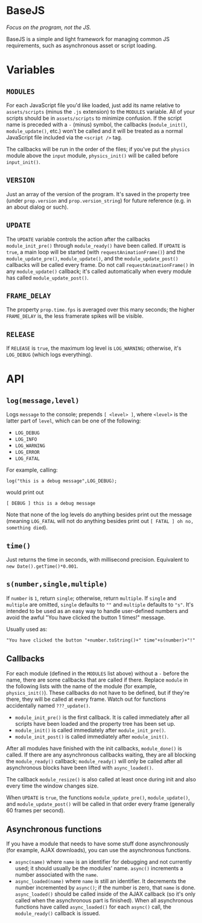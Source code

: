 # BaseJS

_Focus on the program, not the JS._

BaseJS is a simple and light framework for managing common JS
requirements, such as asynchronous asset or script loading.

# Variables

## `MODULES`

For each JavaScript file you'd like loaded, just add its name relative
to `assets/scripts` (minus the `.js` extension) to the `MODULES`
variable. All of your scripts should be in `assets/scripts` to
minimize confusion. If the script name is preceded with a `-` (minus)
symbol, the callbacks (`module_init()`, `module_update()`, etc.) won't
be called and it will be treated as a normal JavaScript file included
via the `<script />` tag.

The callbacks will be run in the order of the files; if you've put the
`physics` module above the `input` module, `physics_init()` will be
called before `input_init()`.

## `VERSION`

Just an array of the version of the program. It's saved in the
property tree (under `prop.version` and `prop.version_string`) for
future reference (e.g. in an about dialog or such).

## `UPDATE`

The `UPDATE` variable controls the action after the callbacks
`module_init_pre()` through `module_ready()` have been called. If
`UPDATE` is `true`, a main loop will be started (with
`requestAnimationFrame()`) and the `module_update_pre()`,
`module_update()`, and the `module_update_post()` callbacks will be
called every frame. Do not call `requestAnimationFrame()` in any
`module_update()` callback; it's called automatically when every
module has called `module_update_post()`.

## `FRAME_DELAY`

The property `prop.time.fps` is averaged over this many seconds; the
higher `FRAME_DELAY` is, the less framerate spikes will be visible.

## `RELEASE`

If `RELEASE` is `true`, the maximum log level is `LOG_WARNING`;
otherwise, it's `LOG_DEBUG` (which logs everything).

# API

## `log(message,level)`

Logs `message` to the console; prepends `[ <level> ]`, where `<level>`
is the latter part of `level`, which can be one of the following:

* `LOG_DEBUG`
* `LOG_INFO`
* `LOG_WARNING`
* `LOG_ERROR`
* `LOG_FATAL`

For example, calling:

    log("this is a debug message",LOG_DEBUG);

would print out

    [ DEBUG ] this is a debug message

Note that none of the log levels do anything besides print out the
message (meaning `LOG_FATAL` will not do anything besides print out
`[ FATAL ] oh no, something died`).

## `time()`

Just returns the time in seconds, with millisecond
precision. Equivalent to `new Date().getTime()*0.001`.

## `s(number,single,multiple)`

If `number` is `1`, return `single`; otherwise, return `multiple`. If
`single` and `multiple` are omitted, `single` defaults to `""` and
`multiple` defaults to `"s"`. It's intended to be used as an easy way
to handle user-defined numbers and avoid the awful "You have clicked
the button 1 times!" message.

Usually used as:

    "You have clicked the button "+number.toString()+" time"+s(number)+"!"

## Callbacks

For each module (defined in the `MODULES` list above) without a `-`
before the name, there are some callbacks that are called if
there. Replace `module` in the following lists with the name of the
module (for example, `physics_init()`). These callbacks do not have to
be defined, but if they're there, they will be called at every
frame. Watch out for functions accidentally named `???_update()`.

* `module_init_pre()` is the first callback. It is called immediately
  after all scripts have been loaded and the property tree has been
  set up.
* `module_init()` is called immediately after `module_init_pre()`.
* `module_init_post()` is called immediately after `module_init()`.

After all modules have finished with the init callbacks,
`module_done()` is called. If there are any asynchronous callbacks
waiting, they are all blocking the `module_ready()` callback;
`module_ready()` will only be called after all asynchronous blocks
have been lifted with `async_loaded()`.

The callback `module_resize()` is also called at least once during
init and also every time the window changes size.

When `UPDATE` is `true`, the functions `module_update_pre()`,
`module_update()`, and `module_update_post()` will be called in that
order every frame (generally 60 frames per second).

## Asynchronous functions

If you have a module that needs to have some stuff done asynchronously
(for example, AJAX downloads), you can use the asynchronous functions.

* `async(name)` where `name` is an identifier for debugging and not
  currently used; it should usually be the modules' name. `async()`
  increments a number associated with the `name`.
* `async_loaded(name)` where `name` is still an identifier. It
  decrements the number incremented by `async()`; if the number is
  zero, that `name` is done. `async_loaded()` should be called inside
  of the AJAX callback (so it's only called when the asynchronous part
  is finished). When all asynchronous functions have called
  `async_loaded()` for each `async()` call, the `module_ready()`
  callback is issued.
